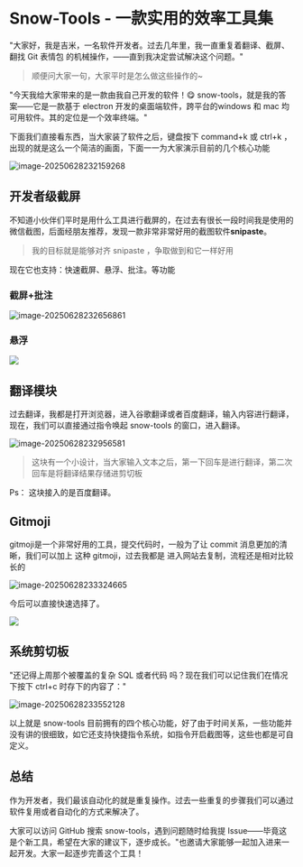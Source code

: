 # Snow-Tools - 一款实用的效率工具集

"大家好，我是吉米，一名软件开发者。过去几年里，我一直重复着翻译、截屏、翻找 Git 表情包 的机械操作，——直到我决定尝试解决这个问题。"

> 顺便问大家一句，大家平时是怎么做这些操作的~

"今天我给大家带来的是一款由我自己开发的软件！😋 snow-tools，就是我的答案——它是一款基于 electron 开发的桌面端软件，跨平台的windows 和 mac 均可用软件。其的定位是一个效率终端。"

下面我们直接看东西，当大家装了软件之后，键盘按下 command+k 或 ctrl+k ，出现的就是这么一个简洁的画面，下面一一为大家演示目前的几个核心功能

![image-20250628232159268](https://image.jimmyxuexue.top/img/image-20250628232159268.png)

## 开发者级截屏
不知道小伙伴们平时是用什么工具进行截屏的，在过去有很长一段时间我是使用的微信截图，后面经朋友推荐，发现一款非常非常好用的截图软件**snipaste**。

> 我的目标就是能够对齐 snipaste ，争取做到和它一样好用

现在它也支持：快速截屏、悬浮、批注。等功能

### 截屏+批注

![image-20250628232656861](https://image.jimmyxuexue.top/img/image-20250628232656861.png)

### 悬浮

![](http://image.jimmyxuexue.top/img/image-20250628232834306.png)

## 翻译模块

过去翻译，我都是打开浏览器，进入谷歌翻译或者百度翻译，输入内容进行翻译，现在，我们可以直接通过指令唤起 snow-tools 的窗口，进入翻译。

![image-20250628232956581](https://image.jimmyxuexue.top/img/image-20250628232956581.png)

> 这块有一个小设计，当大家输入文本之后，第一下回车是进行翻译，第二次回车是将翻译结果存储进剪切板

Ps： 这块接入的是百度翻译。

## Gitmoji 

gitmoji是一个非常好用的工具，提交代码时，一般为了让 commit 消息更加的清晰，我们可以加上 这种 gitmoji，过去我都是 进入网站去复制，流程还是相对比较长的

![image-20250628233324665](https://image.jimmyxuexue.top/img/image-20250628233324665.png)

今后可以直接快速选择了。

![](https://image.jimmyxuexue.top/img/image-20250628233354725.png)

## 系统剪切板
"还记得上周那个被覆盖的复杂 SQL 或者代码 吗？现在我们可以记住我们在情况下按下 ctrl+c 时存下的内容了："

![image-20250628233552128](https://image.jimmyxuexue.top/img/image-20250628233552128.png)

以上就是 snow-tools 目前拥有的四个核心功能，好了由于时间关系，一些功能并没有讲的很细致，如它还支持快捷指令系统，如指令开启截图等，这些也都是可自定义。

## 总结

作为开发者，我们最该自动化的就是重复操作。过去一些重复的步骤我们可以通过软件复用或者自动化的方式来解决了。

大家可以访问 GitHub 搜索 snow-tools，遇到问题随时给我提 Issue——毕竟这是个新工具，希望在大家的建议下，逐步成长。"也邀请大家能够一起加入进来一起开发。大家一起逐步完善这个工具！
